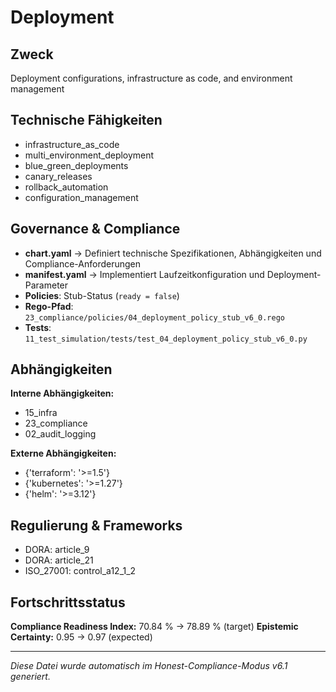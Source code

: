 # Deployment

## Zweck
Deployment configurations, infrastructure as code, and environment management

## Technische Fähigkeiten
- infrastructure_as_code
- multi_environment_deployment
- blue_green_deployments
- canary_releases
- rollback_automation
- configuration_management

## Governance & Compliance
- **chart.yaml** → Definiert technische Spezifikationen, Abhängigkeiten und Compliance-Anforderungen
- **manifest.yaml** → Implementiert Laufzeitkonfiguration und Deployment-Parameter
- **Policies**: Stub-Status (`ready = false`)
- **Rego-Pfad**: `23_compliance/policies/04_deployment_policy_stub_v6_0.rego`
- **Tests**: `11_test_simulation/tests/test_04_deployment_policy_stub_v6_0.py`

## Abhängigkeiten
**Interne Abhängigkeiten:**
- 15_infra
- 23_compliance
- 02_audit_logging

**Externe Abhängigkeiten:**
- {'terraform': '>=1.5'}
- {'kubernetes': '>=1.27'}
- {'helm': '>=3.12'}

## Regulierung & Frameworks
- DORA: article_9
- DORA: article_21
- ISO_27001: control_a12_1_2

## Fortschrittsstatus
**Compliance Readiness Index:** 70.84 % → 78.89 % (target)
**Epistemic Certainty:** 0.95 → 0.97 (expected)

---

_Diese Datei wurde automatisch im Honest-Compliance-Modus v6.1 generiert._
